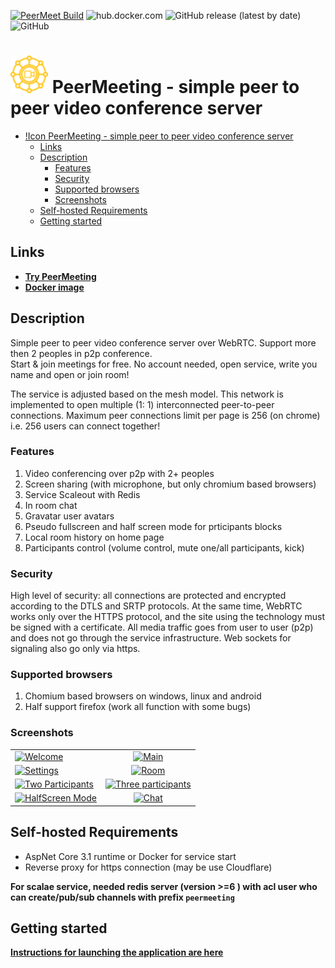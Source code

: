 [![PeerMeet Build](https://github.com/AMEST/PeerMeeting/actions/workflows/main.yml/badge.svg)](https://github.com/AMEST/PeerMeeting/actions/workflows/main.yml)
![hub.docker.com](https://img.shields.io/docker/pulls/eluki/peer-meeting.svg)
![GitHub release (latest by date)](https://img.shields.io/github/v/release/amest/PeerMeeting)
![GitHub](https://img.shields.io/github/license/amest/PeerMeeting)
# ![Icon](https://github.com/AMEST/PeerMeeting/raw/master/src/PeerMeeting.Host/ClientApp/public/img/icons/apple-touch-icon-60x60.png) PeerMeeting - simple peer to peer video conference server

- [!Icon PeerMeeting - simple peer to peer video conference server](#-peermeeting---simple-peer-to-peer-video-conference-server)
  - [Links](#links)
  - [Description](#description)
    - [Features](#features)
    - [Security](#security)
    - [Supported browsers](#supported-browsers)
    - [Screenshots](#screenshots)
  - [Self-hosted Requirements](#self-hosted-requirements)
  - [Getting started](#getting-started)

## Links
* **[Try PeerMeeting](https://peer-meeting.nb-47-dev.tk)**  
* **[Docker image](https://hub.docker.com/r/eluki/peer-meeting)**

## Description
Simple peer to peer video conference server over WebRTC. Support more then 2 peoples in p2p conference.  
Start & join meetings for free. No account needed, open service, write you name and open or join room!  

The service is adjusted based on the mesh model. This network is implemented to open multiple (1: 1) interconnected peer-to-peer connections. Maximum peer connections limit per page is 256 (on chrome) i.e. 256 users can connect together!

### Features
1. Video conferencing over p2p with 2+ peoples
2. Screen sharing (with microphone, but only chromium based browsers)
3. Service Scaleout with Redis
4. In room chat
5. Gravatar user avatars
6. Pseudo fullscreen and half screen mode for prticipants blocks
7. Local room history on home page
8. Participants control (volume control, mute one/all participants, kick)

### Security 
High level of security: all connections are protected and encrypted according to the DTLS and SRTP protocols. At the same time, WebRTC works only over the HTTPS protocol, and the site using the technology must be signed with a certificate.
All media traffic goes from user to user (p2p) and does not go through the service infrastructure.
Web sockets for signaling also go only via https.

### Supported browsers
1. Chomium based browsers on windows, linux and android
2. Half support firefox (work all function with some bugs)

### Screenshots
|||
| ------------- |:-------------:|
| [![Welcome](https://i.postimg.cc/26MXQ18S/2021-05-29-19-35-57-peer-meeting-nb-47-dev-tk-a023ae34e98b.png)](https://postimg.cc/0MGfx2wT) | [![Main](https://i.postimg.cc/nrmS0nCY/2021-05-29-19-36-48-peer-meeting-nb-47-dev-tk-6ef14df64714.png)](https://postimg.cc/JH1QhV3G) |
| [![Settings](https://i.postimg.cc/wTKG3RGW/2021-05-29-19-37-22-peer-meeting-nb-47-dev-tk-327dcb51e134.png)](https://postimg.cc/7bVVWhD7) | [![Room](https://i.postimg.cc/44H0JQB7/2021-05-29-19-37-58-peer-meeting-nb-47-dev-tk-37aba08e9834.png)](https://postimg.cc/fkZCCm4D) | 
| [![Two Participants](https://i.postimg.cc/4xs2QkZV/2021-05-29-19-40-39-peer-meeting-nb-47-dev-tk-2610b1f08276.png)](https://postimg.cc/mtpSTnPg) | [![Three participants](https://i.postimg.cc/CLj68Lyw/2021-05-29-19-41-31-peer-meeting-nb-47-dev-tk-d00226a75cb3.png)](https://postimg.cc/hftrWnPY) |
| [![HalfScreen Mode](https://i.postimg.cc/dV6HWHtX/2021-05-29-19-41-51-peer-meeting-nb-47-dev-tk-ba27ecdde12c.png)](https://postimg.cc/ts1NJz6t)|[![Chat](https://i.postimg.cc/9XG8v9MW/2021-06-19-15-52-19-localhost-1132dfab7674.png)](https://postimg.cc/V5kWtdnT)|

## Self-hosted Requirements
* AspNet Core 3.1 runtime or Docker for service start
* Reverse proxy for https connection (may be use Cloudflare)

**For scalae service, needed redis server (version >=6 ) with acl user who can create/pub/sub channels with prefix `peermeeting`**

## Getting started
[**Instructions for launching the application are here**](docs/README.md)